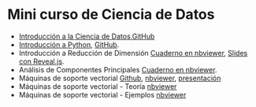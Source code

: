 # Mini curso de Ciencia de Datos
- [Introducción a la Ciencia de Datos](https://nbviewer.org/github/AprendizajeProfundo/minicurso-ciencia-de-datos/blob/main/preliminares/cuadernos/ds_Roles_Data_science.ipynb),[GitHub](https://github.com/AprendizajeProfundo/minicurso-ciencia-de-datos/blob/main/preliminares/cuadernos/ds_Roles_Data_science.ipynb)
- [Introducción a Python](https://nbviewer.org/github/AprendizajeProfundo/minicurso-ciencia-de-datos/blob/main/intro%20python/cuadernos/py_01_intro_python.ipynb), [GitHub](https://github.com/AprendizajeProfundo/minicurso-ciencia-de-datos/blob/main/intro%20python/cuadernos/py_01_intro_python.ipynb).
- Introducción a Reducción de Dimensión [Cuaderno en nbviewer](https://nbviewer.org/github/AprendizajeProfundo/minucurso-ciencia-de-datos/blob/main/reduccion%20dimensiones/cuadernos/Intro_Reduce_Dimension.ipynb), [Slides con Reveal.js](https://nbviewer.org/github/AprendizajeProfundo/minucurso-ciencia-de-datos/blob/main/reduccion%20dimensiones/presentaciones/Intro_Reduce_Dimension.slides.html#/).
- Análisis de Componentes Principales [Cuaderno en nbviewer](https://nbviewer.org/github/AprendizajeProfundo/minucurso-ciencia-de-datos/blob/main/analisis%20componentes%20principales/cuadernos/IntroACP_1.ipynb).
- Máquinas de soporte vectorial  [Github](https://github.com/AprendizajeProfundo/minucurso-ciencia-de-datos/blob/main/maquinas%20soporte%20vectorial/cuadernos/Intro_SVM-2_p.ipynb), [nbviewer](https://nbviewer.org/github/AprendizajeProfundo/minucurso-ciencia-de-datos/blob/main/maquinas%20soporte%20vectorial/cuadernos/Intro_SVM-2_p.ipynb), [presentación](https://nbviewer.org/github/AprendizajeProfundo/minucurso-ciencia-de-datos/blob/main/maquinas%20soporte%20vectorial/presentaciones/Intro_SVM-2.slides_2.html#/)
- Máquinas de soporte vectorial - Teoría [nbviewer](https://nbviewer.org/github/AprendizajeProfundo/minucurso-ciencia-de-datos/blob/main/maquinas%20soporte%20vectorial/cuadernos/svm_010_Intro_SVM.ipynb)
- Máquinas de soporte vectorial - Ejemplos [nbviewer](https://nbviewer.org/github/AprendizajeProfundo/minucurso-ciencia-de-datos/blob/main/maquinas%20soporte%20vectorial/cuadernos/svm_020_SVM-ejempls.ipynb)
